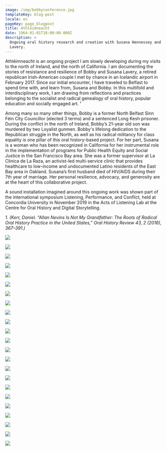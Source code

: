 ```yaml
---
image: /img/bobbyconference.jpg
templateKey: blog-post
locale: en
pageKey: page_blogpost
title: Athléimneacht
date: 1964-01-01T18:00:00.000Z
description: >
  Ongoing oral history research and creation with Susana Hennessey and Bobby
  Lavery.
---
```

Athléimneacht is an ongoing project I am slowly developing during my visits to the north of Ireland, and the north of California. I am documenting the stories of resistance and resilience of Bobby and Susana Lavery, a retired republican Irish-American couple I met by chance in an Icelandic airport in February 2017. Since our initial encounter, I have traveled to Belfast to spend time with, and learn from, Susana and Bobby. In this multifold and interdisciplinary work, I am drawing from reflections and practices belonging to the socialist and radical genealogy of oral history, popular education and socially engaged art. ¹ 

Among many so many other things, Bobby is a former North Belfast Sinn Féin City Councillor (elected 3 terms) and a sentenced Long Kesh prisoner. During the conflict in the north of Ireland, Bobby’s 21-year old son was murdered by two Loyalist gunmen. Bobby's lifelong dedication to the Republican struggle in the North, as well as his radical militancy for class equality is one pillar of this oral history-based project. For her part, Susana is a woman who has been recognized in California for her instrumental role in the implementation of programs for Public Health Equity and Social Justice in the San Francisco Bay area. She was a former supervisor at La Clinica de La Raza, an activist-led multi-service clinic that provides healthcare to low-income and undocumented Latino residents of the East Bay area in Oakland. Susana’s first husband died of HIV/AIDS during their 7th year of marriage. Her personal resilience, advocacy, and generosity are at the heart of this collaborative project.

A sound installation imagined around this ongoing work was shown part of the international symposium Listening, Performance, and Conflict, held at Concordia University in November 2019 in the Acts of Listening Lab at the Centre for Oral History and Digital Storytelling.

_1. (Kerr, Daniel. “Allan Nevins Is Not My Grandfather: The Roots of Radical Oral History Practice in the United States,” Oral History Review 43, 2 (2016), 367–391.)_

![](/img/20180403_222323.jpg)

![](/img/p1140695.jpg)

![](/img/screen-shot-2019-09-18-at-12.14.10-pm.png)

![](/img/screen-shot-2019-09-18-at-11.30.56-am.png)

![](/img/hblocks.jpg)

![](/img/screen-shot-2018-01-30-at-5.27.40-pm.png)

![](/img/crop.png)

![](/img/screen-shot-2019-09-18-at-12.16.55-pm.png)

![](/img/p1190706-copy.jpg)

![](/img/p1190753.jpg)

![](/img/p1190773.jpg)

![](/img/p1190860.jpg)

![](/img/p1190844.jpg)

![](/img/p1190832.jpg)

![](/img/p1190819-copy.jpg)

![](/img/p1190757.jpg)

![](/img/p1190768.jpg)

![](/img/p1190868-copy.jpg)

![](/img/p1190889.jpg)

![](/img/p1190903.jpg)

![](/img/p1190880.jpg)

![](/img/p1190897-copy.jpg)

![](/img/p1190835.jpg)
